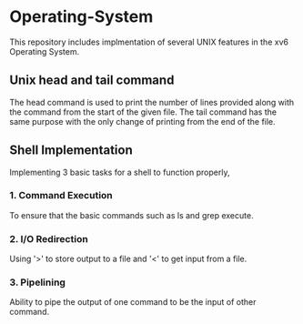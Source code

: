 # Operating-System

This repository includes implmentation of several UNIX features in the xv6 Operating System. 

## Unix head and tail command 

The head command is used to print the number of lines provided along with the command from the start of the given file. The tail command has the same purpose with the only change of printing from the end of the file.


## Shell Implementation

Implementing 3 basic tasks for a shell to function properly,

### 1. Command Execution 
To ensure that the basic commands such as ls and grep execute.

### 2. I/O Redirection
Using '>' to store output to a file and '<' to get input from a file.

### 3. Pipelining
Ability to pipe the output of one command to be the input of other command.
